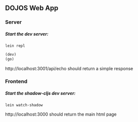 ## **DOJOS Web App**

### Server

##### Start the dev server:
`lein repl`

```clojure 
(dev)
(go)
```

http://localhost:3001/api/echo should return a simple response



### Frontend

##### Start the shadow-cljs dev server:

`lein watch-shadow`

http://localhost:3000 should return the main html page
